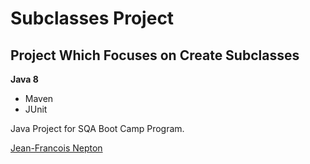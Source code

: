 # Subclasses Project
## Project Which Focuses on Create Subclasses

**Java 8**

* Maven
* JUnit

Java Project for SQA Boot Camp Program. 

[Jean-Francois Nepton](http://sqasolution.com)
